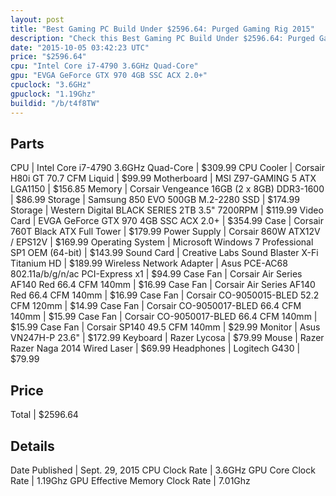 ```yaml
---
layout: post
title: "Best Gaming PC Build Under $2596.64: Purged Gaming Rig 2015"
description: "Check this Best Gaming PC Build Under $2596.64: Purged Gaming Rig 2015. CPU: Intel Core i7-4790 3.6GHz Quad-Core, CPU Cooler: Corsair H80i GT 70.7 CFM Liquid, Motherboard:"
date: "2015-10-05 03:42:23 UTC"
price: "$2596.64"
cpu: "Intel Core i7-4790 3.6GHz Quad-Core"
gpu: "EVGA GeForce GTX 970 4GB SSC ACX 2.0+"
cpuclock: "3.6GHz"
gpuclock: "1.19Ghz"
buildid: "/b/t4f8TW"
---
```


## Parts

CPU | Intel Core i7-4790 3.6GHz Quad-Core | $309.99
CPU Cooler | Corsair H80i GT 70.7 CFM Liquid | $99.99
Motherboard | MSI Z97-GAMING 5 ATX LGA1150 | $156.85
Memory | Corsair Vengeance 16GB (2 x 8GB) DDR3-1600 | $86.99
Storage | Samsung 850 EVO 500GB M.2-2280 SSD | $174.99
Storage | Western Digital BLACK SERIES 2TB 3.5" 7200RPM | $119.99
Video Card | EVGA GeForce GTX 970 4GB SSC ACX 2.0+ | $354.99
Case | Corsair 760T Black ATX Full Tower | $179.99
Power Supply | Corsair 860W ATX12V / EPS12V | $169.99
Operating System | Microsoft Windows 7 Professional SP1 OEM (64-bit) | $143.99
Sound Card | Creative Labs Sound Blaster X-Fi Titanium HD | $189.99
Wireless Network Adapter | Asus PCE-AC68 802.11a/b/g/n/ac PCI-Express x1 | $94.99
Case Fan | Corsair Air Series AF140 Red 66.4 CFM 140mm | $16.99
Case Fan | Corsair Air Series AF140 Red 66.4 CFM 140mm | $16.99
Case Fan | Corsair CO-9050015-BLED 52.2 CFM 120mm | $14.99
Case Fan | Corsair CO-9050017-BLED 66.4 CFM 140mm | $15.99
Case Fan | Corsair CO-9050017-BLED 66.4 CFM 140mm | $15.99
Case Fan | Corsair SP140 49.5 CFM 140mm | $29.99
Monitor | Asus VN247H-P 23.6" | $172.99
Keyboard | Razer Lycosa | $79.99
Mouse | Razer Razer Naga 2014 Wired Laser | $69.99
Headphones | Logitech G430 | $79.99

## Price

Total | $2596.64

## Details

Date Published | Sept. 29, 2015
CPU Clock Rate | 3.6GHz
GPU Core Clock Rate | 1.19Ghz
GPU Effective Memory Clock Rate | 7.01Ghz